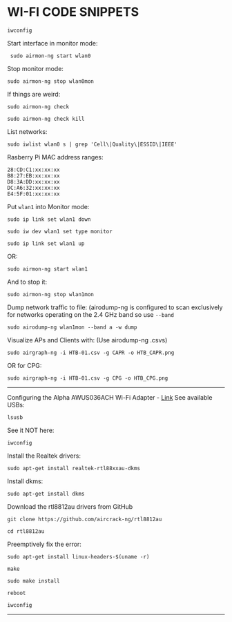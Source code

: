 # WI-FI CODE SNIPPETS
```
iwconfig
```
Start interface in monitor mode:
```
 sudo airmon-ng start wlan0
```
Stop monitor mode:
```
sudo airmon-ng stop wlan0mon
```
If things are weird:
```
sudo airmon-ng check
```
```
sudo airmon-ng check kill
```
List networks:
```
sudo iwlist wlan0 s | grep 'Cell\|Quality\|ESSID\|IEEE'
```
Rasberry Pi MAC address ranges:
```
28:CD:C1:xx:xx:xx
B8:27:EB:xx:xx:xx
D8:3A:DD:xx:xx:xx
DC:A6:32:xx:xx:xx
E4:5F:01:xx:xx:xx
```

Put `wlan1` into Monitor mode:
```
sudo ip link set wlan1 down
```
```
sudo iw dev wlan1 set type monitor
```
```
sudo ip link set wlan1 up
```
OR:
```
sudo airmon-ng start wlan1
```
And to stop it:
```
sudo airmon-ng stop wlan1mon
```
Dump network traffic to file: (airodump-ng is configured to scan exclusively for networks operating on the 2.4 GHz band so use `--band`
```
sudo airodump-ng wlan1mon --band a -w dump
```
Visualize APs and Clients with: (Use airodump-ng .csvs)
```
sudo airgraph-ng -i HTB-01.csv -g CAPR -o HTB_CAPR.png
```
OR for CPG:
```
sudo airgraph-ng -i HTB-01.csv -g CPG -o HTB_CPG.png
```


---

Configuring the Alpha AWUS036ACH Wi-Fi Adapter - [Link](https://medium.com/@wicked_picker/configuring-the-alpha-awus036ach-wi-fi-adapter-on-kali-linux-eb5ec2826713)
See available USBs:
```
lsusb
```
See it NOT here:
```
iwconfig
```
Install the Realtek drivers:
```
sudo apt-get install realtek-rtl88xxau-dkms
```
Install dkms:
```
sudo apt-get install dkms
```
Download the rtl8812au drivers from GitHub
```
git clone https://github.com/aircrack-ng/rtl8812au
```
```
cd rtl8812au
```
Preemptively fix the error:
```
sudo apt-get install linux-headers-$(uname -r)
```
```
make
```
```
sudo make install
```
```
reboot
```
```
iwconfig
```

---


